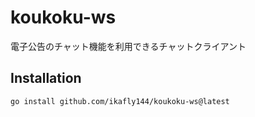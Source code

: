 # koukoku-ws

電子公告のチャット機能を利用できるチャットクライアント

## Installation

```
go install github.com/ikafly144/koukoku-ws@latest
```
